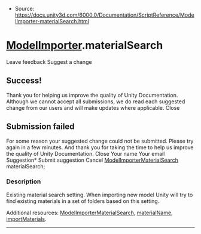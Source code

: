 * Source: https://docs.unity3d.com/6000.0/Documentation/ScriptReference/ModelImporter-materialSearch.html

#  [ModelImporter](https://docs.unity3d.com/6000.0/Documentation/ScriptReference/ModelImporter.html).materialSearch
Leave feedback
Suggest a change
## Success!
Thank you for helping us improve the quality of Unity Documentation. Although we cannot accept all submissions, we do read each suggested change from our users and will make updates where applicable.
Close
## Submission failed
For some reason your suggested change could not be submitted. Please <a>try again</a> in a few minutes. And thank you for taking the time to help us improve the quality of Unity Documentation.
Close
Your name Your email Suggestion* Submit suggestion
Cancel
[ModelImporterMaterialSearch](https://docs.unity3d.com/6000.0/Documentation/ScriptReference/ModelImporterMaterialSearch.html) materialSearch; 
### Description
Existing material search setting.
When importing new model Unity will try to find existing materials in a set of folders based on this setting.  
  
Additional resources: [ModelImporterMaterialSearch](https://docs.unity3d.com/6000.0/Documentation/ScriptReference/ModelImporterMaterialSearch.html), [materialName](https://docs.unity3d.com/6000.0/Documentation/ScriptReference/ModelImporter-materialName.html), [importMaterials](https://docs.unity3d.com/6000.0/Documentation/ScriptReference/ModelImporter-importMaterials.html).
* * *
